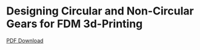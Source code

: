 # Designing Circular and Non-Circular Gears for FDM 3d-Printing

[PDF Download](https://hirnschall.net/downloads/download.php?file=gears.pdf)
